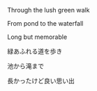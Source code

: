 Through the lush green walk

From pond to the waterfall

Long but memorable


緑あふれる道を歩き

池から滝まで

長かったけど良い思い出